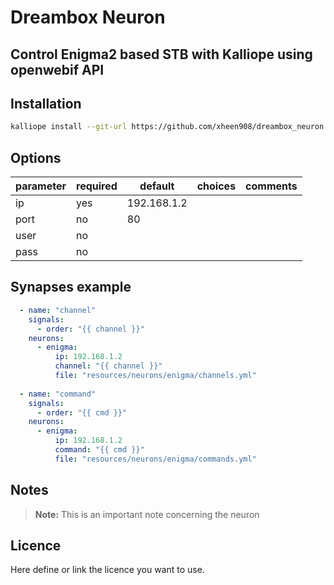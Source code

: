 # Dreambox Neuron

## Control Enigma2 based STB with Kalliope using openwebif API

## Installation
```bash
kalliope install --git-url https://github.com/xheen908/dreambox_neuron.git
```

## Options

| parameter        | required | default                       | choices                           | comments                     |
|------------------|----------|-------------------------------|-----------------------------------|------------------------------|
| ip               | yes      | 192.168.1.2                   |                                   |                              |
| port             | no       | 80                            |                                   |                              |
| user             | no       |                               |                                   |                              |
| pass             | no       |                               |                                   |                              |

## Synapses example

```yml
  - name: "channel"
    signals:
      - order: "{{ channel }}"
    neurons:
      - enigma:
          ip: 192.168.1.2
          channel: "{{ channel }}"
          file: "resources/neurons/enigma/channels.yml"
  
  - name: "command"
    signals:
      - order: "{{ cmd }}"
    neurons:
      - enigma:
          ip: 192.168.1.2
          command: "{{ cmd }}"
          file: "resources/neurons/enigma/commands.yml"

```

## Notes

> **Note:** This is an important note concerning the neuron

## Licence

Here define or link the licence you want to use.
